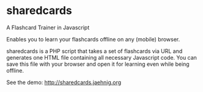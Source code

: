 sharedcards
===========

A Flashcard Trainer in Javascript

Enables you to learn your flashcards offline on any (mobile) browser.

sharedcards is a PHP script that takes a set of flashcards via URL and generates one HTML file containing all necessary Javascript code. You can save this file with your browser and open it for learning even while being offline.

See the demo: http://sharedcards.jaehnig.org
